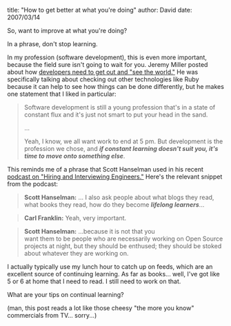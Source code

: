 
title: "How to get better at what you're doing"
author: David
date: 2007/03/14

So, want to improve at what you're doing? 

In a phrase, don't stop learning. 

In my profession (software development), this is even more important, because the field sure isn't going to wait for you. Jeremy Miller posted about how [developers need to get out and "see the world."](http://codebetter.com/blogs/jeremy.miller/archive/2007/03/15/More-from-the-MVP-Summit_3A00_--Go-forth-and-see-the-world_2100_.aspx) He was specifically talking about checking out other technologies like Ruby because it can help to see how things can be done differently, but he makes one statement that I liked in particular:

> Software development is still a young profession that's in a state of constant flux and it's just not smart to put your head in the sand. 
>
> ... 
>
> Yeah, I know, we all want work to end at 5 pm.  But development is the profession we chose, and <strong><em>if constant learning doesn't suit you, it's time to move onto something else</em></strong>.

This reminds me of a phrase that Scott Hanselman used in his recent [podcast on "Hiring and Interviewing Engineers."](http://www.hanselminutes.com/default.aspx?showID=69) Here's the relevant snippet from the podcast: 

> **Scott Hanselman:** ... I also ask people about what blogs they read, what books they read, how do they become ***lifelong learners***...

> **Carl Franklin:** Yeah, very important.

> **Scott Hanselman:** ...because it is not that you<br>want them to be people who are necessarily working on Open Source projects at night, but they should be enthused; they should be stoked about whatever they are working on.

I actually typically use my lunch hour to catch up on feeds, which are an excellent source of continuing learning. As far as books... well, I've got like 5 or 6 at home that I need to read. I still need to work on that. 

What are your tips on continual learning? 

(man, this post reads a lot like those cheesy "the more you know" commercials from TV... sorry...)
